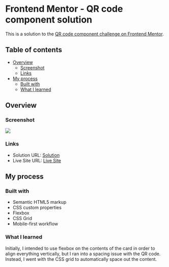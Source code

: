 # Frontend Mentor - QR code component solution

This is a solution to the [QR code component challenge on Frontend Mentor](https://www.frontendmentor.io/challenges/qr-code-component-iux_sIO_H). 

## Table of contents

- [Overview](#overview)
  - [Screenshot](#screenshot)
  - [Links](#links)
- [My process](#my-process)
  - [Built with](#built-with)
  - [What I learned](#what-i-learned)

## Overview

### Screenshot

![](https://res.cloudinary.com/dz209s6jk/image/upload/v1642681473/Challenges/lzfaukzhigbavv5sc26b.jpg)

### Links

- Solution URL: [Solution](https://www.frontendmentor.io/solutions/responsive-qr-code-component-using-flexbox-and-css-grid-eaV9jtNShA)
- Live Site URL: [Live Site](https://fe-mentor-qr-code-component.vercel.app/)

## My process

### Built with

- Semantic HTML5 markup
- CSS custom properties
- Flexbox
- CSS Grid
- Mobile-first workflow

### What I learned

Initially, I intended to use flexbox on the contents of the card in order to align everything vertically, but I ran into a spacing issue with the QR code. Instead, I went with the CSS grid to automatically space out the content.

